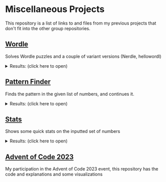 # Miscellaneous Projects

This repository is a list of links to and files from my previous projects that don't fit into the other group repositories.

## [Wordle](https://github.com/EgeEken/Wordle)

Solves Wordle puzzles and a couple of variant versions (Nerdle, hellowordl)

<details><summary>Results: (click here to open)</summary>
<p>

<details><summary>Original Wordle</summary>
<p>

### Game

![image](https://user-images.githubusercontent.com/96302110/165194035-9822b452-fff7-4ab7-a4e0-d9b5544b2e91.png)

### Inputs

![image](https://user-images.githubusercontent.com/96302110/165194143-ab3a0c4a-f0b9-476a-9fdc-bb57bfc5fd8b.png)

### Results

![image](https://user-images.githubusercontent.com/96302110/165194165-47983fcf-499b-4b29-a3a5-86ef829b2089.png)

</p>
</details>

<details><summary>Nerdle</summary>
<p>

### Game
![image](https://user-images.githubusercontent.com/96302110/165194567-b2bf3e99-41d6-49aa-a1a9-c21770f14bb5.png)

### Inputs
![image](https://user-images.githubusercontent.com/96302110/165194598-73440b82-3476-4856-9193-8c0f7340ab8d.png)

### Results
![image](https://user-images.githubusercontent.com/96302110/165194655-0f905b24-fe2e-400e-94de-9f81157dc7c0.png)

</p>
</details>

</p>
</details>

## [Pattern Finder](https://github.com/EgeEken/Pattern-Finder)

Finds the pattern in the given list of numbers, and continues it.

<details><summary>Results: (click here to open)</summary>
<p>

![image](https://user-images.githubusercontent.com/96302110/182657875-fbdc7ec9-b546-45ef-9df3-7285fd2184d7.png)

![image](https://user-images.githubusercontent.com/96302110/182663075-beb6489c-16a2-440d-92fb-c04ce3e2eb5e.png)

</p>
</details>

## [Stats](https://github.com/EgeEken/Stats)

Shows some quick stats on the inputted set of numbers

<details><summary>Results: (click here to open)</summary>
<p>

![image](https://user-images.githubusercontent.com/96302110/196819747-639df420-8011-4582-8240-bb9675317cd1.png)

</p>
</details>


## [Advent of Code 2023](https://github.com/EgeEken/AOC-2023)

My participation in the Advent of Code 2023 event, this repository has the code and explanations and some visualizations

